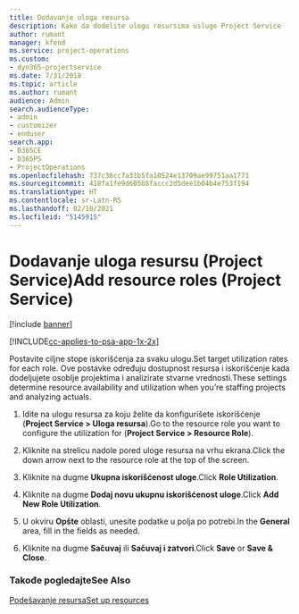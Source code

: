 ```yaml
---
title: Dodavanje uloga resursa
description: Kako da dodelite ulogu resursima usluge Project Service
author: rumant
manager: kfend
ms.service: project-operations
ms.custom:
- dyn365-projectservice
ms.date: 7/31/2018
ms.topic: article
ms.author: rumant
audience: Admin
search.audienceType:
- admin
- customizer
- enduser
search.app:
- D365CE
- D365PS
- ProjectOperations
ms.openlocfilehash: 737c36cc7a31b5fa10524e13709ae99751aa1771
ms.sourcegitcommit: 418fa1fe9d605b8faccc2d5dee1b04b4e753f194
ms.translationtype: HT
ms.contentlocale: sr-Latn-RS
ms.lasthandoff: 02/10/2021
ms.locfileid: "5145915"
---
```

# <a name="add-resource-roles-project-service"></a><span data-ttu-id="7105e-103">Dodavanje uloga resursu (Project Service)</span><span class="sxs-lookup"><span data-stu-id="7105e-103">Add resource roles (Project Service)</span></span>

[!include [banner](../includes/psa-now-project-operations.md)]

[!INCLUDE[cc-applies-to-psa-app-1x-2x](../includes/cc-applies-to-psa-app-1x-2x.md)]

<span data-ttu-id="7105e-104">Postavite ciljne stope iskorišćenja za svaku ulogu.</span><span class="sxs-lookup"><span data-stu-id="7105e-104">Set target utilization rates for each role.</span></span> <span data-ttu-id="7105e-105">Ove postavke određuju dostupnost resursa i iskorišćenje kada dodeljujete osoblje projektima i analizirate stvarne vrednosti.</span><span class="sxs-lookup"><span data-stu-id="7105e-105">These settings determine resource availability and utilization when you’re staffing projects and analyzing actuals.</span></span>  
  
1.  <span data-ttu-id="7105e-106">Idite na ulogu resursa za koju želite da konfigurišete iskorišćenje (**Project Service > Uloga resursa**).</span><span class="sxs-lookup"><span data-stu-id="7105e-106">Go to the resource role you want to configure the utilization for (**Project Service > Resource Role**).</span></span>  
  
2.  <span data-ttu-id="7105e-107">Kliknite na strelicu nadole pored uloge resursa na vrhu ekrana.</span><span class="sxs-lookup"><span data-stu-id="7105e-107">Click the down arrow next to the resource role at the top of the screen.</span></span>  
  
3.  <span data-ttu-id="7105e-108">Kliknite na dugme **Ukupna iskorišćenost uloge**.</span><span class="sxs-lookup"><span data-stu-id="7105e-108">Click **Role Utilization**.</span></span>  
  
4.  <span data-ttu-id="7105e-109">Kliknite na dugme **Dodaj novu ukupnu iskorišćenost uloge**.</span><span class="sxs-lookup"><span data-stu-id="7105e-109">Click **Add New Role Utilization**.</span></span>  
  
5.  <span data-ttu-id="7105e-110">U okviru **Opšte** oblasti, unesite podatke u polja po potrebi.</span><span class="sxs-lookup"><span data-stu-id="7105e-110">In the **General** area, fill in the fields as needed.</span></span>  
  
6.  <span data-ttu-id="7105e-111">Kliknite na dugme **Sačuvaj** ili **Sačuvaj i zatvori**.</span><span class="sxs-lookup"><span data-stu-id="7105e-111">Click **Save** or **Save & Close**.</span></span>  
  
### <a name="see-also"></a><span data-ttu-id="7105e-112">Takođe pogledajte</span><span class="sxs-lookup"><span data-stu-id="7105e-112">See Also</span></span>  
 [<span data-ttu-id="7105e-113">Podešavanje resursa</span><span class="sxs-lookup"><span data-stu-id="7105e-113">Set up resources</span></span>](../psa/set-up-resources.md)
